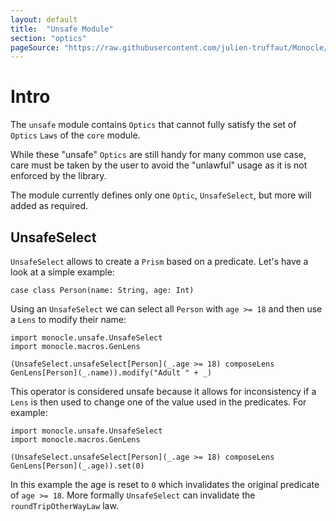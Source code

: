 ```yaml
---
layout: default
title:  "Unsafe Module"
section: "optics"
pageSource: "https://raw.githubusercontent.com/julien-truffaut/Monocle/master/docs/src/main/tut/unsafe_module.md"
---
```


# Intro

The `unsafe` module contains `Optics` that cannot fully satisfy the set of `Optics` `Laws` of the `core` module.

While these "unsafe" `Optics` are still handy for many common use case, care must be taken by the user to avoid the "unlawful" usage as it is not enforced by the library.

The module currently defines only one `Optic`, `UnsafeSelect`, but more will added as required.


## UnsafeSelect

`UnsafeSelect` allows to create a `Prism` based on a predicate. Let's have a look at a simple example:

```tut:silent
case class Person(name: String, age: Int)
```

Using an `UnsafeSelect` we can select all `Person` with `age >= 18` and then use a `Lens` to modify their name:

```tut:silent
import monocle.unsafe.UnsafeSelect
import monocle.macros.GenLens

(UnsafeSelect.unsafeSelect[Person](_.age >= 18) composeLens GenLens[Person](_.name)).modify("Adult " + _)
```

This operator is considered unsafe because it allows for inconsistency if a `Lens` is then used to change one of the value used in the predicates. For example:

```tut:silent
import monocle.unsafe.UnsafeSelect
import monocle.macros.GenLens

(UnsafeSelect.unsafeSelect[Person](_.age >= 18) composeLens GenLens[Person](_.age)).set(0)
```

In this example the age is reset to `0` which invalidates the original predicate of `age >= 18`. More formally `UnsafeSelect` can invalidate the `roundTripOtherWayLaw` law.



